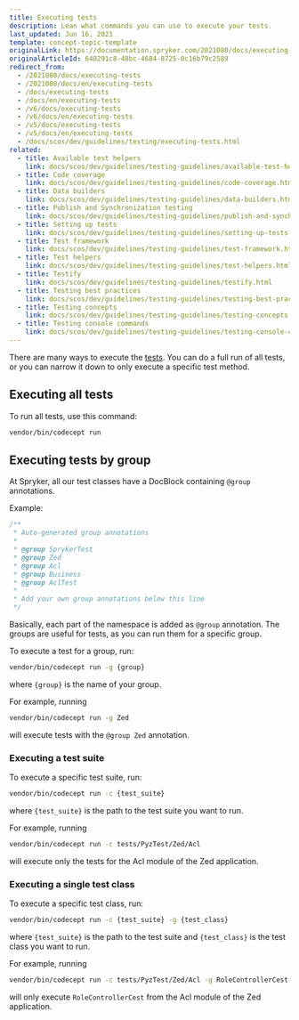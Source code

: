 ```yaml
---
title: Executing tests
description: Lean what commands you can use to execute your tests.
last_updated: Jun 16, 2021
template: concept-topic-template
originalLink: https://documentation.spryker.com/2021080/docs/executing-tests
originalArticleId: 640291c8-48bc-4684-8725-0c16b79c2589
redirect_from:
  - /2021080/docs/executing-tests
  - /2021080/docs/en/executing-tests
  - /docs/executing-tests
  - /docs/en/executing-tests
  - /v6/docs/executing-tests
  - /v6/docs/en/executing-tests
  - /v5/docs/executing-tests
  - /v5/docs/en/executing-tests
  - /docs/scos/dev/guidelines/testing/executing-tests.html
related:
  - title: Available test helpers
    link: docs/scos/dev/guidelines/testing-guidelines/available-test-helpers.html
  - title: Code coverage
    link: docs/scos/dev/guidelines/testing-guidelines/code-coverage.html
  - title: Data builders
    link: docs/scos/dev/guidelines/testing-guidelines/data-builders.html
  - title: Publish and Synchronization testing
    link: docs/scos/dev/guidelines/testing-guidelines/publish-and-synchronization-testing.html
  - title: Setting up tests
    link: docs/scos/dev/guidelines/testing-guidelines/setting-up-tests.html
  - title: Test framework
    link: docs/scos/dev/guidelines/testing-guidelines/test-framework.html
  - title: Test helpers
    link: docs/scos/dev/guidelines/testing-guidelines/test-helpers.html
  - title: Testify
    link: docs/scos/dev/guidelines/testing-guidelines/testify.html
  - title: Testing best practices
    link: docs/scos/dev/guidelines/testing-guidelines/testing-best-practices.html
  - title: Testing concepts
    link: docs/scos/dev/guidelines/testing-guidelines/testing-concepts.html
  - title: Testing console commands
    link: docs/scos/dev/guidelines/testing-guidelines/testing-console-commands.html
---
```


There are many ways to execute the [tests](/docs/scos/dev/guidelines/testing-guidelines/test-framework.html). You can do a full run of all tests, or you can narrow it down to only execute a specific test method.

## Executing all tests

To run all tests, use this command:

```bash
vendor/bin/codecept run
```

## Executing tests by group

At Spryker, all our test classes have a DocBlock containing `@group` annotations.

Example:

```php
/**
 * Auto-generated group annotations
 *
 * @group SprykerTest
 * @group Zed
 * @group Acl
 * @group Business
 * @group AclTest
 *
 * Add your own group annotations below this line
 */
```

Basically, each part of the namespace is added as `@group` annotation.
The groups are useful for tests, as you can run them for a specific group.

To execute a test for a group, run:

```bash
vendor/bin/codecept run -g {group}
```

where `{group}` is the name of your group.

For example, running

```bash
vendor/bin/codecept run -g Zed
```

will execute tests with the `@group Zed` annotation.

### Executing a test suite

To execute a specific test suite, run:

```bash
vendor/bin/codecept run -c {test_suite}
```

where `{test_suite}` is the path to the test suite you want to run.

For example, running

```bash
vendor/bin/codecept run -c tests/PyzTest/Zed/Acl
```

will execute only the tests for the Acl module of the Zed application.


### Executing a single test class

To execute a specific test class, run:

```bash
vendor/bin/codecept run -c {test_suite} -g {test_class}
```

where `{test_suite}` is the path to the test suite  and `{test_class}` is the test class you want to run.

For example, running

```bash
vendor/bin/codecept run -c tests/PyzTest/Zed/Acl -g RoleControllerCest
```

will only execute `RoleControllerCest` from the Acl module of the Zed application.
